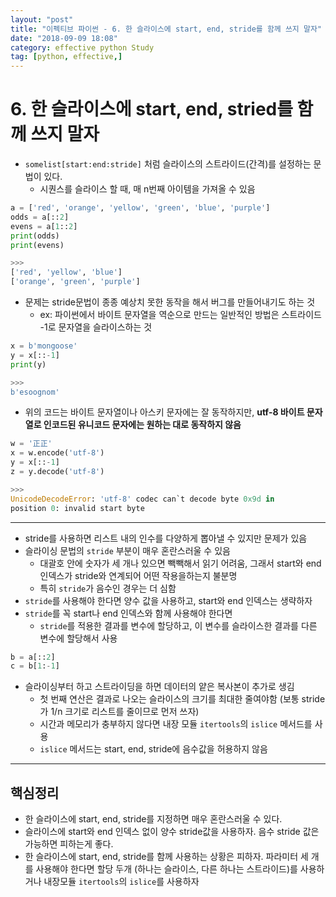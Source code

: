 ```yaml
---
layout: "post"
title: "이펙티브 파이썬 - 6. 한 슬라이스에 start, end, stride를 함께 쓰지 말자"
date: "2018-09-09 18:08"
category: effective python Study
tag: [python, effective,]
---
```




# 6. 한 슬라이스에 start, end, stried를 함께 쓰지 말자

- `somelist[start:end:stride]` 처럼 슬라이스의 스트라이드(간격)를 설정하는 문법이 있다.
  - 시퀀스를 슬라이스 할 때, 매 n번째 아이템을 가져올 수 있음

```python
a = ['red', 'orange', 'yellow', 'green', 'blue', 'purple']
odds = a[::2]
evens = a[1::2]
print(odds)
print(evens)

>>>
['red', 'yellow', 'blue']
['orange', 'green', 'purple']
```

- 문제는 stride문법이 종종 예상치 못한 동작을 해서 버그를 만들어내기도 하는 것
  - ex: 파이썬에서 바이트 문자열을 역순으로 만드는 일반적인 방법은 스트라이드 -1로 문자열을 슬라이스하는 것
```python
x = b'mongoose'
y = x[::-1]
print(y)

>>>
b'esoognom'
```

  - 위의 코드는 바이트 문자열이나 아스키 문자에는 잘 동작하지만, **utf-8 바이트 문자열로 인코드된 유니코드 문자에는 원하는 대로 동작하지 않음**

```python
w = '正正'
x = w.encode('utf-8')
y = x[::-1]
z = y.decode('utf-8')

>>>
UnicodeDecodeError: 'utf-8' codec can`t decode byte 0x9d in
position 0: invalid start byte
```

---

- stride를 사용하면 리스트 내의 인수를 다양하게 뽑아낼 수 있지만 문제가 있음
- 슬라이싱 문법의 `stride` 부분이 매우 혼란스러울 수 있음
  - 대괄호 안에 숫자가 세 개나 있으면 빽빽해서 읽기 어려움, 그래서 start와 end 인덱스가 stride와 연계되어 어떤 작용을하는지 불분명
  - 특히 `stride`가 음수인 경우는 더 심함
- `stride`를 사용해야 한다면 양수 값을 사용하고, start와 end 인덱스는 생략하자
- `stride`를 꼭 start나 end 인덱스와 함께 사용해야 한다면
  - `stride`를 적용한 결과를 변수에 할당하고, 이 변수를 슬라이스한 결과를 다른 변수에 할당해서 사용
```python
b = a[::2]
c = b[1:-1]
```

- 슬라이싱부터 하고 스트라이딩을 하면 데이터의 얕은 복사본이 추가로 생김
  - 첫 번째 연산은 결과로 나오는 슬라이스의 크기를 최대한 줄여야함 (보통 stride가 1/n 크기로 리스트를 줄이므로 먼저 쓰자)
  - 시간과 메모리가 충부하지 않다면 내장 모듈 `itertools`의 `islice` 메서드를 사용
  - `islice` 메서드는 start, end, stride에 음수값을 허용하지 않음

---

## 핵심정리
- 한 슬라이스에 start, end, stride를 지정하면 매우 혼란스러울 수 있다.
- 슬라이스에 start와 end 인덱스 없이 양수 stride값을 사용하자. 음수 stride 값은 가능하면 피하는게 좋다.
- 한 슬라이스에 start, end, stride를 함께 사용하는 상황은 피하자. 파라미터 세 개를 사용해야 한다면 할당 두개 (하나는 슬라이스, 다른 하나는 스트라이드)를 사용하거나 내장모듈 `itertools`의 `islice`를 사용하자
